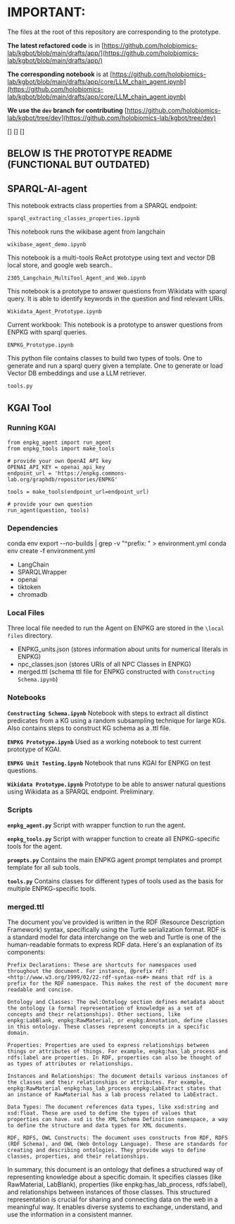 # IMPORTANT:

The files at the root of this repository are corresponding to the prototype.

**The latest refactored code** is in [https://github.com/holobiomics-lab/kgbot/blob/main/drafts/app/](https://github.com/holobiomics-lab/kgbot/blob/main/drafts/app/)

**The corresponding notebook** is at [https://github.com/holobiomics-lab/kgbot/blob/main/drafts/app/core/LLM_chain_agent.ipynb](https://github.com/holobiomics-lab/kgbot/blob/main/drafts/app/core/LLM_chain_agent.ipynb)

**We use the ```dev``` branch for contributing** [https://github.com/holobiomics-lab/kgbot/tree/dev](https://github.com/holobiomics-lab/kgbot/tree/dev)

[]
[]
[]

## BELOW IS THE PROTOTYPE README (FUNCTIONAL BUT OUTDATED)

## SPARQL-AI-agent

This notebook extracts class properties from a SPARQL endpoint:

```sparql_extracting_classes_properties.ipynb```

This notebook runs the wikibase agent from langchain

```wikibase_agent_demo.ipynb```

This notebook is a multi-tools ReAct prototype using text and vector DB local store, and google web search..

```2305_Langchain_MultiTool_Agent_and_Web.ipynb```

This notebook is a prototype to answer questions from Wikidata with sparql query. It is able to identify keywords in the question and find relevant URIs. 

```Wikidata_Agent_Prototype.ipynb```

Current workbook: This notebook is a prototype to answer questions from ENPKG with sparql queries.

```ENPKG_Prototype.ipynb```

This python file contains classes to build two types of tools. One to generate and run a sparql query given a template. One to generate or load Vector DB embeddings and use a LLM retriever. 

```tools.py```

## KGAI Tool

### Running KGAI
```
from enpkg_agent import run_agent
from enpkg_tools import make_tools

# provide your own OpenAI API key
OPENAI_API_KEY = openai_api_key
endpoint_url = 'https://enpkg.commons-lab.org/graphdb/repositories/ENPKG'

tools = make_tools(endpoint_url=endpoint_url)

# provide your own question
run_agent(question, tools)
```


### Dependencies
conda env export --no-builds | grep -v "^prefix: " > environment.yml
conda env create -f environment.yml


- LangChain
- SPARQLWrapper
- openai
- tiktoken
- chromadb

### Local Files
Three local file needed to run the Agent on ENPKG are stored in the `\local files` directory.

- ENPKG_units.json (stores information about units for numerical literals in ENPKG)
- npc_classes.json (stores URIs of all NPC Classes in ENPKG)
- merged.ttl (schema ttl file for ENPKG constructed with `Constructing Schema.ipynb`)

### Notebooks
**`Constructing Schema.ipynb`**
Notebook with steps to extract all distinct predicates from a KG using a random subsampling technique for large KGs. Also contains steps to construct KG schema as a .ttl file.

**`ENPKG Prototype.ipynb`**
Used as a working notebook to test current prototype of KGAI.

**`ENPKG Unit Testing.ipynb`** 
Notebook that runs KGAI for ENPKG on test questions.

**`Wikidata Prototype.ipynb`**
Prototype to be able to answer natural questions using Wikidata as a SPARQL endpoint. Preliminary.

### Scripts
**`enpkg_agent.py`** 
Script with wrapper function to run the agent.

**`enpkg_tools.py`**
Script with wrapper function to create all ENPKG-specific tools for the agent.

**`prompts.py`**
Contains the main ENPKG agent prompt templates and prompt template for all sub tools.

**`tools.py`**
Contains classes for different types of tools used as the basis for multiple ENPKG-specific tools.

### merged.ttl

The document you've provided is written in the RDF (Resource Description Framework) syntax, specifically using the Turtle serialization format. RDF is a standard model for data interchange on the web and Turtle is one of the human-readable formats to express RDF data. Here's an explanation of its components:

    Prefix Declarations: These are shortcuts for namespaces used throughout the document. For instance, @prefix rdf: <http://www.w3.org/1999/02/22-rdf-syntax-ns#> means that rdf is a prefix for the RDF namespace. This makes the rest of the document more readable and concise.

    Ontology and Classes: The owl:Ontology section defines metadata about the ontology (a formal representation of knowledge as a set of concepts and their relationships). Other sections, like enpkg:LabBlank, enpkg:RawMaterial, or enpkg:Annotation, define classes in this ontology. These classes represent concepts in a specific domain.

    Properties: Properties are used to express relationships between things or attributes of things. For example, enpkg:has_lab_process and rdfs:label are properties. In RDF, properties can also be thought of as types of attributes or relationships.

    Instances and Relationships: The document details various instances of the classes and their relationships or attributes. For example, enpkg:RawMaterial enpkg:has_lab_process enpkg:LabExtract states that an instance of RawMaterial has a lab process related to LabExtract.

    Data Types: The document references data types, like xsd:string and xsd:float. These are used to define the types of values that properties can have. xsd is the XML Schema Definition namespace, a way to define the structure and data types for XML documents.

    RDF, RDFS, OWL Constructs: The document uses constructs from RDF, RDFS (RDF Schema), and OWL (Web Ontology Language). These are standards for creating and describing ontologies. They provide ways to define classes, properties, and their relationships.

In summary, this document is an ontology that defines a structured way of representing knowledge about a specific domain. It specifies classes (like RawMaterial, LabBlank), properties (like enpkg:has_lab_process, rdfs:label), and relationships between instances of those classes. This structured representation is crucial for sharing and connecting data on the web in a meaningful way. It enables diverse systems to exchange, understand, and use the information in a consistent manner.
